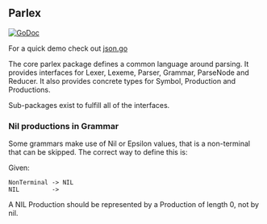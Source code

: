 ## Parlex
[![GoDoc](https://godoc.org/github.com/AdamColton/parlex?status.svg)](https://godoc.org/github.com/AdamColton/parlex)

For a quick demo check out [json.go](https://github.com/AdamColton/parlex/blob/master/examples/parlex_json)

The core parlex package defines a common language around parsing. It provides
interfaces for Lexer, Lexeme, Parser, Grammar, ParseNode and Reducer. It also
provides concrete types for Symbol, Production and Productions.

Sub-packages exist to fulfill all of the interfaces.

### Nil productions in Grammar
Some grammars make use of Nil or Epsilon values, that is a non-terminal that can
be skipped. The correct way to define this is:

Given:
```
NonTerminal -> NIL
NIL         ->
```

A NIL Production should be represented by a Production of length 0, not by nil.